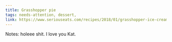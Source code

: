 ```yaml
---
title: Grasshopper pie
tags: needs-attention, dessert, 
link: https://www.seriouseats.com/recipes/2018/01/grasshopper-ice-cream-pie.html
---
```

Notes: holeee shit. I love you Kat.

